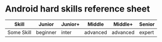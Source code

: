 # Android hard skills reference sheet

| Skill      | Junior         | Junior+        | Middle            | Middle+       | Senior           |
|------------|----------------|----------------|-------------------|---------------|------------------|
| Some Skill | beginner       | inter          | advanced          | advanced      | expert           |
